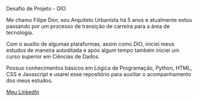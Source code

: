 Desafio de Projeto - DIO

<p>Me chamo Filipe Dior, sou Arquiteto Urbanista há 5 anos e atualmente estou passando por um processo de transição de carreira para a área de tecnologia.</p>
<p>Com o auxilio de algumas plataformas, assim como DIO, iniciei meus estudos de maneira autoditada e após algum tempo também iniciei um curso superior em Ciências de Dados.</p>
<p>Possuo conhecimentos básicos em Lógica de Programação, Python, HTML, CSS e Javascript e usarei esse repositório para auxiliar o acompanhamento dos meus estudos.</p>

[Meu LinkedIn](https://www.linkedin.com/in/filipearievilo/)
